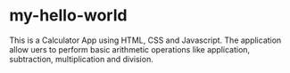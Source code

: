 # my-hello-world
This is a Calculator App using HTML, CSS and Javascript. The application allow uers to perform basic arithmetic operations like application, subtraction, multiplication and division.
